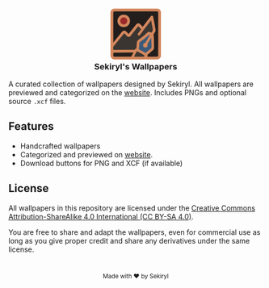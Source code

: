 <h3 align="center">
	<img src="./assets/images/logo.png" width="100" alt="Logo"/><br/>
	Sekiryl's Wallpapers
</h3>

A curated collection of wallpapers designed by Sekiryl. All wallpapers are previewed and categorized on the [website](https://walls.sekiryl.is-a.dev). Includes PNGs and optional source `.xcf` files.

## Features

- Handcrafted wallpapers
- Categorized and previewed on [website](https://walls.sekiryl.is-a.dev).
- Download buttons for PNG and XCF (if available)

## License

All wallpapers in this repository are licensed under the [Creative Commons Attribution-ShareAlike 4.0 International (CC BY-SA 4.0)](https://creativecommons.org/licenses/by-sa/4.0/).

You are free to share and adapt the wallpapers, even for commercial use as long as you give proper credit and share any derivatives under the same license.

</br>

<div align=center>
<sub>
Made with ❤️ by Sekiryl
</sub>
</div>
